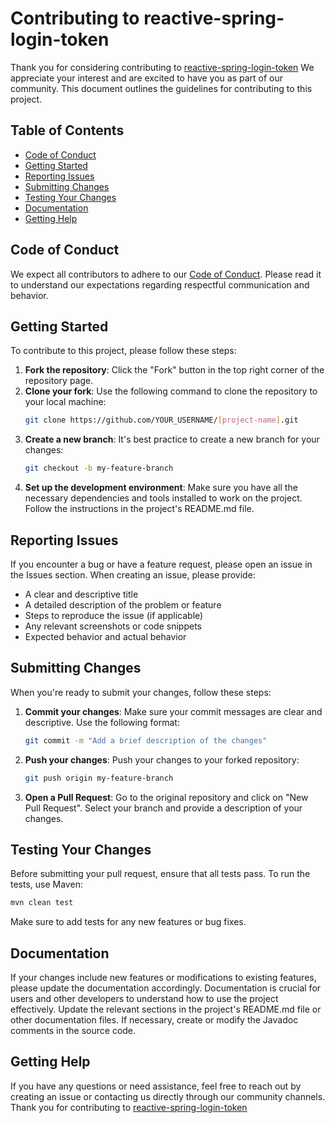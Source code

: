 # Contributing to reactive-spring-login-token

Thank you for considering contributing to [reactive-spring-login-token](https://github.com/Ivan-Montes/reactive-spring-login-token) We appreciate your interest and are excited to have you as part of our community. This document outlines the guidelines for contributing to this project.

## Table of Contents

- [Code of Conduct](#code-of-conduct)
- [Getting Started](#getting-started)
- [Reporting Issues](#reporting-issues)
- [Submitting Changes](#submitting-changes)
- [Testing Your Changes](#testing-your-changes)
- [Documentation](#documentation)
- [Getting Help](#getting-help)

## Code of Conduct

We expect all contributors to adhere to our [Code of Conduct](CODE_OF_CONDUCT.md). Please read it to understand our expectations regarding respectful communication and behavior.

## Getting Started

To contribute to this project, please follow these steps:

1. **Fork the repository**: Click the "Fork" button in the top right corner of the repository page.
2. **Clone your fork**: Use the following command to clone the repository to your local machine:
   ```bash
   git clone https://github.com/YOUR_USERNAME/[project-name].git
   ```
3. **Create a new branch**: It's best practice to create a new branch for your changes:
   ```bash
   git checkout -b my-feature-branch
   ```
4. **Set up the development environment**: Make sure you have all the necessary dependencies and tools installed to work on the project. Follow the instructions in the project's README.md file.

## Reporting Issues
If you encounter a bug or have a feature request, please open an issue in the Issues section. When creating an issue, please provide:
- A clear and descriptive title
- A detailed description of the problem or feature
- Steps to reproduce the issue (if applicable)
- Any relevant screenshots or code snippets
- Expected behavior and actual behavior

## Submitting Changes

When you're ready to submit your changes, follow these steps:
1. **Commit your changes**: Make sure your commit messages are clear and descriptive. Use the following format:
   ```bash
   git commit -m "Add a brief description of the changes"
   ```
2. **Push your changes**: Push your changes to your forked repository:
   ```bash
   git push origin my-feature-branch
   ```
3. **Open a Pull Request**: Go to the original repository and click on "New Pull Request". Select your branch and provide a description of your changes.

## Testing Your Changes
Before submitting your pull request, ensure that all tests pass. To run the tests, use Maven:
```bash
mvn clean test
```
Make sure to add tests for any new features or bug fixes.

## Documentation
If your changes include new features or modifications to existing features, please update the documentation accordingly. Documentation is crucial for users and other developers to understand how to use the project effectively.
Update the relevant sections in the project's README.md file or other documentation files. If necessary, create or modify the Javadoc comments in the source code.

## Getting Help
If you have any questions or need assistance, feel free to reach out by creating an issue or contacting us directly through our community channels.
Thank you for contributing to [reactive-spring-login-token](https://github.com/Ivan-Montes/reactive-spring-login-token)

